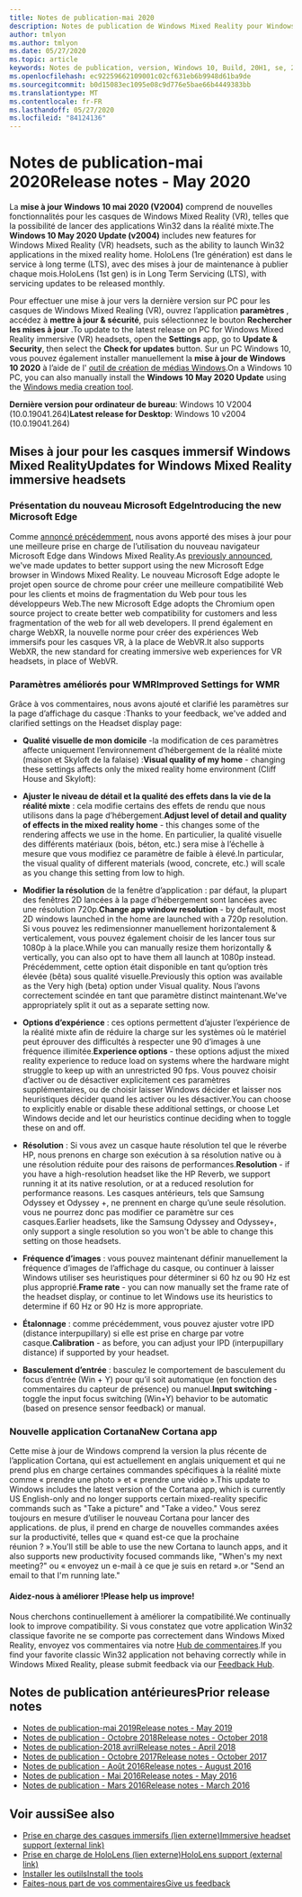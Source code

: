 ```yaml
---
title: Notes de publication-mai 2020
description: Notes de publication de Windows Mixed Reality pour Windows 10 mai 2020 Update (également appelé 2004).
author: tmlyon
ms.author: tmlyon
ms.date: 05/27/2020
ms.topic: article
keywords: Notes de publication, version, Windows 10, Build, 20H1, se, 2020, 2004 mai
ms.openlocfilehash: ec92259662109001c02cf631eb6b9948d61ba9de
ms.sourcegitcommit: b0d15083ec1095e08c9d776e5bae66b4449383bb
ms.translationtype: MT
ms.contentlocale: fr-FR
ms.lasthandoff: 05/27/2020
ms.locfileid: "84124136"
---
```

# <a name="release-notes---may-2020"></a><span data-ttu-id="b7fb7-104">Notes de publication-mai 2020</span><span class="sxs-lookup"><span data-stu-id="b7fb7-104">Release notes - May 2020</span></span>

<span data-ttu-id="b7fb7-105">La **mise à jour Windows 10 mai 2020 (V2004)** comprend de nouvelles fonctionnalités pour les casques de Windows Mixed Reality (VR), telles que la possibilité de lancer des applications Win32 dans la réalité mixte.</span><span class="sxs-lookup"><span data-stu-id="b7fb7-105">The **Windows 10 May 2020 Update (v2004)** includes new features for Windows Mixed Reality (VR) headsets, such as the ability to launch Win32 applications in the mixed reality home.</span></span> <span data-ttu-id="b7fb7-106">HoloLens (1re génération) est dans le service à long terme (LTS), avec des mises à jour de maintenance à publier chaque mois.</span><span class="sxs-lookup"><span data-stu-id="b7fb7-106">HoloLens (1st gen) is in Long Term Servicing (LTS), with servicing updates to be released monthly.</span></span>

<span data-ttu-id="b7fb7-107">Pour effectuer une mise à jour vers la dernière version sur PC pour les casques de Windows Mixed Realing (VR), ouvrez l’application **paramètres** , accédez à **mettre à jour & sécurité**, puis sélectionnez le bouton **Rechercher les mises à jour** .</span><span class="sxs-lookup"><span data-stu-id="b7fb7-107">To update to the latest release on PC for Windows Mixed Reality immersive (VR) headsets, open the **Settings** app, go to **Update & Security**, then select the **Check for updates** button.</span></span> <span data-ttu-id="b7fb7-108">Sur un PC Windows 10, vous pouvez également installer manuellement la **mise à jour de Windows 10 2020** à l’aide de l' [outil de création de médias Windows](https://www.microsoft.com/software-download/windows10).</span><span class="sxs-lookup"><span data-stu-id="b7fb7-108">On a Windows 10 PC, you can also manually install the **Windows 10 May 2020 Update** using the [Windows media creation tool](https://www.microsoft.com/software-download/windows10).</span></span>

<span data-ttu-id="b7fb7-109">**Dernière version pour ordinateur de bureau**: Windows 10 V2004 (10.0.19041.264)</span><span class="sxs-lookup"><span data-stu-id="b7fb7-109">**Latest release for Desktop**: Windows 10 v2004 (10.0.19041.264)</span></span>

## <a name="updates-for-windows-mixed-reality-immersive-headsets"></a><span data-ttu-id="b7fb7-110">Mises à jour pour les casques immersif Windows Mixed Reality</span><span class="sxs-lookup"><span data-stu-id="b7fb7-110">Updates for Windows Mixed Reality immersive headsets</span></span>

### <a name="introducing-the-new-microsoft-edge"></a><span data-ttu-id="b7fb7-111">Présentation du nouveau Microsoft Edge</span><span class="sxs-lookup"><span data-stu-id="b7fb7-111">Introducing the new Microsoft Edge</span></span>
<span data-ttu-id="b7fb7-112">Comme [annoncé précédemment](https://docs.microsoft.com/windows/mixed-reality/new-microsoft-edge), nous avons apporté des mises à jour pour une meilleure prise en charge de l’utilisation du nouveau navigateur Microsoft Edge dans Windows Mixed Reality.</span><span class="sxs-lookup"><span data-stu-id="b7fb7-112">As [previously announced](https://docs.microsoft.com/windows/mixed-reality/new-microsoft-edge), we've made updates to better support using the new Microsoft Edge browser in Windows Mixed Reality.</span></span> <span data-ttu-id="b7fb7-113">Le nouveau Microsoft Edge adopte le projet open source de chrome pour créer une meilleure compatibilité Web pour les clients et moins de fragmentation du Web pour tous les développeurs Web.</span><span class="sxs-lookup"><span data-stu-id="b7fb7-113">The new Microsoft Edge adopts the Chromium open source project to create better web compatibility for customers and less fragmentation of the web for all web developers.</span></span> <span data-ttu-id="b7fb7-114">Il prend également en charge WebXR, la nouvelle norme pour créer des expériences Web immersifs pour les casques VR, à la place de WebVR.</span><span class="sxs-lookup"><span data-stu-id="b7fb7-114">It also supports WebXR, the new standard for creating immersive web experiences for VR headsets, in place of WebVR.</span></span>

### <a name="improved-settings-for-wmr"></a><span data-ttu-id="b7fb7-115">Paramètres améliorés pour WMR</span><span class="sxs-lookup"><span data-stu-id="b7fb7-115">Improved Settings for WMR</span></span>
<span data-ttu-id="b7fb7-116">Grâce à vos commentaires, nous avons ajouté et clarifié les paramètres sur la page d’affichage du casque :</span><span class="sxs-lookup"><span data-stu-id="b7fb7-116">Thanks to your feedback, we've added and clarified settings on the Headset display page:</span></span>

* <span data-ttu-id="b7fb7-117">**Qualité visuelle de mon domicile** -la modification de ces paramètres affecte uniquement l’environnement d’hébergement de la réalité mixte (maison et Skyloft de la falaise) :</span><span class="sxs-lookup"><span data-stu-id="b7fb7-117">**Visual quality of my home** - changing these settings affects only the mixed reality home environment (Cliff House and Skyloft):</span></span>

* <span data-ttu-id="b7fb7-118">**Ajuster le niveau de détail et la qualité des effets dans la vie de la réalité mixte** : cela modifie certains des effets de rendu que nous utilisons dans la page d’hébergement.</span><span class="sxs-lookup"><span data-stu-id="b7fb7-118">**Adjust level of detail and quality of effects in the mixed reality home** - this changes some of the rendering affects we use in the home.</span></span> <span data-ttu-id="b7fb7-119">En particulier, la qualité visuelle des différents matériaux (bois, béton, etc.) sera mise à l’échelle à mesure que vous modifiez ce paramètre de faible à élevé.</span><span class="sxs-lookup"><span data-stu-id="b7fb7-119">In particular, the visual quality of different materials (wood, concrete, etc.) will scale as you change this setting from low to high.</span></span>

* <span data-ttu-id="b7fb7-120">**Modifier la résolution** de la fenêtre d’application : par défaut, la plupart des fenêtres 2D lancées à la page d’hébergement sont lancées avec une résolution 720p.</span><span class="sxs-lookup"><span data-stu-id="b7fb7-120">**Change app window resolution** - by default, most 2D windows launched in the home are launched with a 720p resolution.</span></span> <span data-ttu-id="b7fb7-121">Si vous pouvez les redimensionner manuellement horizontalement & verticalement, vous pouvez également choisir de les lancer tous sur 1080p à la place.</span><span class="sxs-lookup"><span data-stu-id="b7fb7-121">While you can manually resize them horizontally & vertically, you can also opt to have them all launch at 1080p instead.</span></span> <span data-ttu-id="b7fb7-122">Précédemment, cette option était disponible en tant qu’option très élevée (bêta) sous qualité visuelle.</span><span class="sxs-lookup"><span data-stu-id="b7fb7-122">Previously this option was available as the Very high (beta) option under Visual quality.</span></span> <span data-ttu-id="b7fb7-123">Nous l’avons correctement scindée en tant que paramètre distinct maintenant.</span><span class="sxs-lookup"><span data-stu-id="b7fb7-123">We've appropriately split it out as a separate setting now.</span></span>

* <span data-ttu-id="b7fb7-124">**Options d’expérience** : ces options permettent d’ajuster l’expérience de la réalité mixte afin de réduire la charge sur les systèmes où le matériel peut éprouver des difficultés à respecter une 90 d’images à une fréquence illimitée.</span><span class="sxs-lookup"><span data-stu-id="b7fb7-124">**Experience options** - these options adjust the mixed reality experience to reduce load on systems where the hardware might struggle to keep up with an unrestricted 90 fps.</span></span> <span data-ttu-id="b7fb7-125">Vous pouvez choisir d’activer ou de désactiver explicitement ces paramètres supplémentaires, ou de choisir laisser Windows décider et laisser nos heuristiques décider quand les activer ou les désactiver.</span><span class="sxs-lookup"><span data-stu-id="b7fb7-125">You can choose to explicitly enable or disable these additional settings, or choose Let Windows decide and let our heuristics continue deciding when to toggle these on and off.</span></span>

* <span data-ttu-id="b7fb7-126">**Résolution** : Si vous avez un casque haute résolution tel que le réverbe HP, nous prenons en charge son exécution à sa résolution native ou à une résolution réduite pour des raisons de performances.</span><span class="sxs-lookup"><span data-stu-id="b7fb7-126">**Resolution** - if you have a high-resolution headset like the HP Reverb, we support running it at its native resolution, or at a reduced resolution for performance reasons.</span></span> <span data-ttu-id="b7fb7-127">Les casques antérieurs, tels que Samsung Odyssey et Odyssey +, ne prennent en charge qu’une seule résolution. vous ne pourrez donc pas modifier ce paramètre sur ces casques.</span><span class="sxs-lookup"><span data-stu-id="b7fb7-127">Earlier headsets, like the Samsung Odyssey and Odyssey+, only support a single resolution so you won't be able to change this setting on those headsets.</span></span>

* <span data-ttu-id="b7fb7-128">**Fréquence d’images** : vous pouvez maintenant définir manuellement la fréquence d’images de l’affichage du casque, ou continuer à laisser Windows utiliser ses heuristiques pour déterminer si 60 hz ou 90 Hz est plus approprié.</span><span class="sxs-lookup"><span data-stu-id="b7fb7-128">**Frame rate** - you can now manually set the frame rate of the headset display, or continue to let Windows use its heuristics to determine if 60 Hz or 90 Hz is more appropriate.</span></span>

* <span data-ttu-id="b7fb7-129">**Étalonnage** : comme précédemment, vous pouvez ajuster votre IPD (distance interpupillary) si elle est prise en charge par votre casque.</span><span class="sxs-lookup"><span data-stu-id="b7fb7-129">**Calibration** - as before, you can adjust your IPD (interpupillary distance) if supported by your headset.</span></span>

* <span data-ttu-id="b7fb7-130">**Basculement d’entrée** : basculez le comportement de basculement du focus d’entrée (Win + Y) pour qu’il soit automatique (en fonction des commentaires du capteur de présence) ou manuel.</span><span class="sxs-lookup"><span data-stu-id="b7fb7-130">**Input switching** - toggle the input focus switching (Win+Y) behavior to be automatic (based on presence sensor feedback) or manual.</span></span>

### <a name="new-cortana-app"></a><span data-ttu-id="b7fb7-131">Nouvelle application Cortana</span><span class="sxs-lookup"><span data-stu-id="b7fb7-131">New Cortana app</span></span>
<span data-ttu-id="b7fb7-132">Cette mise à jour de Windows comprend la version la plus récente de l’application Cortana, qui est actuellement en anglais uniquement et qui ne prend plus en charge certaines commandes spécifiques à la réalité mixte comme « prendre une photo » et « prendre une vidéo ».</span><span class="sxs-lookup"><span data-stu-id="b7fb7-132">This update to Windows includes the latest version of the Cortana app, which is currently US English-only and no longer supports certain mixed-reality specific commands such as "Take a picture" and "Take a video."</span></span> <span data-ttu-id="b7fb7-133">Vous serez toujours en mesure d’utiliser le nouveau Cortana pour lancer des applications. de plus, il prend en charge de nouvelles commandes axées sur la productivité, telles que « quand est-ce que la prochaine réunion ? ».</span><span class="sxs-lookup"><span data-stu-id="b7fb7-133">You'll still be able to use the new Cortana to launch apps, and it also supports new productivity focused commands like, "When's my next meeting?"</span></span> <span data-ttu-id="b7fb7-134">ou « envoyez un e-mail à <name> ce que je suis en retard ».</span><span class="sxs-lookup"><span data-stu-id="b7fb7-134">or "Send an email to <name> that I'm running late."</span></span>

#### <a name="please-help-us-improve"></a><span data-ttu-id="b7fb7-135">Aidez-nous à améliorer !</span><span class="sxs-lookup"><span data-stu-id="b7fb7-135">Please help us improve!</span></span>
<span data-ttu-id="b7fb7-136">Nous cherchons continuellement à améliorer la compatibilité.</span><span class="sxs-lookup"><span data-stu-id="b7fb7-136">We continually look to improve compatibility.</span></span>  <span data-ttu-id="b7fb7-137">Si vous constatez que votre application Win32 classique favorite ne se comporte pas correctement dans Windows Mixed Reality, envoyez vos commentaires via notre [Hub de commentaires](https://support.microsoft.com//help/4021566/windows-10-send-feedback-to-microsoft-with-feedback-hub).</span><span class="sxs-lookup"><span data-stu-id="b7fb7-137">If you find your favorite classic Win32 application not behaving correctly while in Windows Mixed Reality, please submit feedback via our [Feedback Hub](https://support.microsoft.com//help/4021566/windows-10-send-feedback-to-microsoft-with-feedback-hub).</span></span>

## <a name="prior-release-notes"></a><span data-ttu-id="b7fb7-138">Notes de publication antérieures</span><span class="sxs-lookup"><span data-stu-id="b7fb7-138">Prior release notes</span></span>

* [<span data-ttu-id="b7fb7-139">Notes de publication-mai 2019</span><span class="sxs-lookup"><span data-stu-id="b7fb7-139">Release notes - May 2019</span></span>](release-notes-may-2019.md)
* [<span data-ttu-id="b7fb7-140">Notes de publication - Octobre 2018</span><span class="sxs-lookup"><span data-stu-id="b7fb7-140">Release notes - October 2018</span></span>](release-notes-october-2018.md)
* [<span data-ttu-id="b7fb7-141">Notes de publication-2018 avril</span><span class="sxs-lookup"><span data-stu-id="b7fb7-141">Release notes - April 2018</span></span>](release-notes-april-2018.md)
* [<span data-ttu-id="b7fb7-142">Notes de publication - Octobre 2017</span><span class="sxs-lookup"><span data-stu-id="b7fb7-142">Release notes - October 2017</span></span>](release-notes-october-2017.md)
* [<span data-ttu-id="b7fb7-143">Notes de publication - Août 2016</span><span class="sxs-lookup"><span data-stu-id="b7fb7-143">Release notes - August 2016</span></span>](release-notes-august-2016.md)
* [<span data-ttu-id="b7fb7-144">Notes de publication - Mai 2016</span><span class="sxs-lookup"><span data-stu-id="b7fb7-144">Release notes - May 2016</span></span>](release-notes-may-2016.md)
* [<span data-ttu-id="b7fb7-145">Notes de publication - Mars 2016</span><span class="sxs-lookup"><span data-stu-id="b7fb7-145">Release notes - March 2016</span></span>](release-notes-march-2016.md)

## <a name="see-also"></a><span data-ttu-id="b7fb7-146">Voir aussi</span><span class="sxs-lookup"><span data-stu-id="b7fb7-146">See also</span></span>
* [<span data-ttu-id="b7fb7-147">Prise en charge des casques immersifs (lien externe)</span><span class="sxs-lookup"><span data-stu-id="b7fb7-147">Immersive headset support (external link)</span></span>](https://docs.microsoft.com/windows/mixed-reality/enthusiast-guide/troubleshooting-windows-mixed-reality)
* [<span data-ttu-id="b7fb7-148">Prise en charge de HoloLens (lien externe)</span><span class="sxs-lookup"><span data-stu-id="b7fb7-148">HoloLens support (external link)</span></span>](https://support.microsoft.com/products/hololens)
* [<span data-ttu-id="b7fb7-149">Installer les outils</span><span class="sxs-lookup"><span data-stu-id="b7fb7-149">Install the tools</span></span>](install-the-tools.md)
* [<span data-ttu-id="b7fb7-150">Faites-nous part de vos commentaires</span><span class="sxs-lookup"><span data-stu-id="b7fb7-150">Give us feedback</span></span>](give-us-feedback.md)
